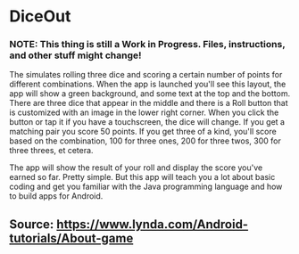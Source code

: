 # DiceOut

### NOTE: This thing is still a Work in Progress. Files, instructions, and other stuff might change!

The simulates rolling three dice and scoring a certain number of points for different combinations.
When the app is launched you'll see this layout, the app will show a green background, and some text at the top and the bottom. 
There are three dice that appear in the middle and there is a Roll button that is customized with an image in the lower right corner. 
When you click the button or tap it if you have a touchscreen, the dice will change. If you get a matching pair you score 50 points. 
If you get three of a kind, you'll score based on the combination, 100 for three ones, 200 for three twos, 300 for three threes, et cetera.

The app will show the result of your roll and display the score you've earned so far. 
Pretty simple. But this app will teach you a lot about basic coding and get you familiar with the Java programming language and 
how to build apps for Android.

## Source: https://www.lynda.com/Android-tutorials/About-game

